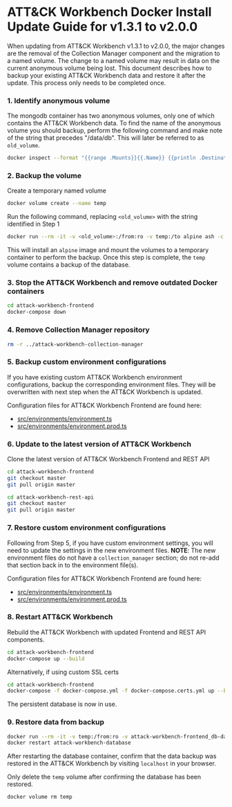 # ATT&CK Workbench Docker Install Update Guide for v1.3.1 to v2.0.0

When updating from ATT&CK Workbench v1.3.1 to v2.0.0, the major changes are the removal of the Collection Manager component and the migration to a named volume. The change to a named volume may result in data on the current anonymous volume being lost. This document describes how to backup your existing ATT&CK Workbench data and restore it after the update. This process only needs to be completed once.

### 1. Identify anonymous volume

The mongodb container has two anonymous volumes, only one of which contains the ATT&CK Workbench data. To find the name of the anonymous volume you should backup, perform the following command and make note of the string that precedes "/data/db". This will later be referred to as `old_volume`.

```sh
docker inspect --format "{{range .Mounts}}{{.Name}} {{println .Destination}}{{end}}" attack-workbench-database
```

### 2. Backup the volume

Create a temporary named volume

```sh
docker volume create --name temp
```

Run the following command, replacing `<old_volume>` with the string identified in Step 1

```sh
docker run --rm -it -v <old_volume>:/from:ro -v temp:/to alpine ash -c "cd /from ; cp -av . /to"
```

This will install an `alpine` image and mount the volumes to a temporary container to perform the backup. Once this step is complete, the `temp` volume contains a backup of the database. 

### 3. Stop the ATT&CK Workbench and remove outdated Docker containers

```sh
cd attack-workbench-frontend
docker-compose down
```

### 4. Remove Collection Manager repository

```sh
rm -r ../attack-workbench-collection-manager
```

### 5. Backup custom environment configurations

If you have existing custom ATT&CK Workbench environment configurations, backup the corresponding environment files. They will be overwritten with next step when the ATT&CK Workbench is updated.

Configuration files for ATT&CK Workbench Frontend are found here:  
- [src/environments/environment.ts](app/src/environments/environment.ts)
- [src/environments/environment.prod.ts](app/src/environments/environment.prod.ts)

### 6. Update to the latest version of ATT&CK Workbench

Clone the latest version of ATT&CK Workbench Frontend and REST API

```sh
cd attack-workbench-frontend
git checkout master
git pull origin master

cd attack-workbench-rest-api
git checkout master
git pull origin master
```

### 7. Restore custom environment configurations

Following from Step 5, if you have custom environment settings, you will need to update the settings in the new environment files. **NOTE**: The new environment files do not have a `collection_manager` section; do not re-add that section back in to the environment file(s).

Configuration files for ATT&CK Workbench Frontend are found here:  
- [src/environments/environment.ts](app/src/environments/environment.ts)
- [src/environments/environment.prod.ts](app/src/environments/environment.prod.ts)

### 8. Restart ATT&CK Workbench

Rebuild the ATT&CK Workbench with updated Frontend and REST API components.

```sh
cd attack-workbench-frontend
docker-compose up --build
```

Alternatively, if using custom SSL certs

```sh
cd attack-workbench-frontend
docker-compose -f docker-compose.yml -f docker-compose.certs.yml up --build
```

The persistent database is now in use.

### 9. Restore data from backup

```sh
docker run --rm -it -v temp:/from:ro -v attack-workbench-frontend_db-data:/to alpine ash -c "cd /from ; cp -av . /to"
docker restart attack-workbench-database
```

After restarting the database container, confirm that the data backup was restored in the ATT&CK Workbench by visiting `localhost` in your browser.

Only delete the `temp` volume after confirming the database has been restored.

```sh
docker volume rm temp
```